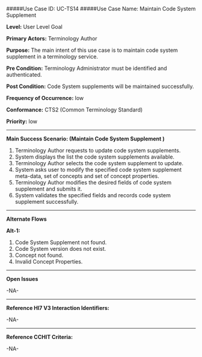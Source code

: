 #####Use Case ID: UC-TS14
#####Use Case Name: Maintain Code System Supplement 

**Level:**                     User Level Goal

**Primary Actors:**            Terminology Author  

**Purpose:**                   The main intent of this use case is to maintain code system supplement in a terminology service.

**Pre Condition:**             Terminology Administrator must be identified and authenticated. 

**Post Condition:**            Code System supplements will be maintained successfully.

**Frequency of Occurrence:**   low

**Conformance:**             	 CTS2 (Common Terminology Standard)

**Priority:**                  low
__________________________________________________________
**Main Success Scenario: (Maintain Code System Supplement )**

1.	Terminology Author requests to update code system supplements.
2.	System displays the list the code system supplements available.
3.	Terminology Author selects the code system supplement to update.
4.	System asks user to modify the specified code system supplement meta-data, set of concepts and set of concept properties.
5.	Terminology Author modifies the desired fields of code system supplement and submits it. 
6.	System validates the specified fields and records code system supplement successfully.

__________________________________________________________
**Alternate Flows** 

**Alt-1:**

1.	Code System Supplement not found. 
2.	Code System version does not exist.
3.	Concept not found.
4.	Invalid Concept Properties.

_______________________________________________________________
**Open Issues**

-NA-
_______________________________________________________________
**Reference Hl7 V3 Interaction Identifiers:**

-NA-
_______________________________________________________________
**Reference CCHIT Criteria:**

-NA-
